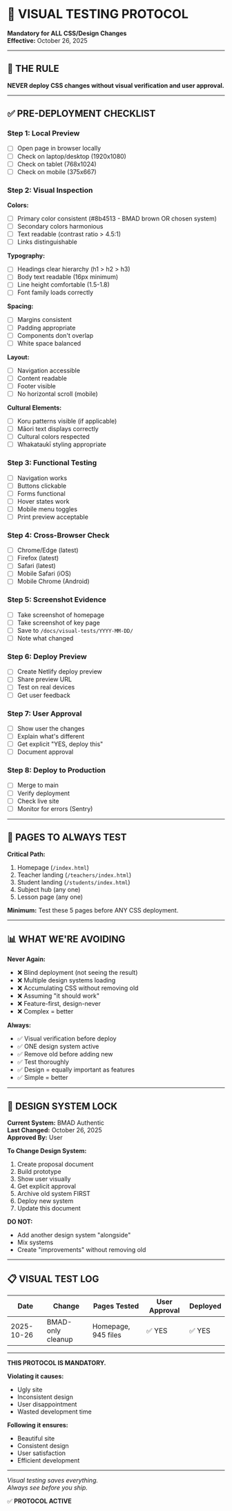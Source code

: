 # 🎨 VISUAL TESTING PROTOCOL

**Mandatory for ALL CSS/Design Changes**  
**Effective:** October 26, 2025

---

## 🚨 THE RULE

**NEVER deploy CSS changes without visual verification and user approval.**

---

## ✅ PRE-DEPLOYMENT CHECKLIST

### **Step 1: Local Preview**
- [ ] Open page in browser locally
- [ ] Check on laptop/desktop (1920x1080)
- [ ] Check on tablet (768x1024)
- [ ] Check on mobile (375x667)

### **Step 2: Visual Inspection**

**Colors:**
- [ ] Primary color consistent (#8b4513 - BMAD brown OR chosen system)
- [ ] Secondary colors harmonious
- [ ] Text readable (contrast ratio > 4.5:1)
- [ ] Links distinguishable

**Typography:**
- [ ] Headings clear hierarchy (h1 > h2 > h3)
- [ ] Body text readable (16px minimum)
- [ ] Line height comfortable (1.5-1.8)
- [ ] Font family loads correctly

**Spacing:**
- [ ] Margins consistent
- [ ] Padding appropriate
- [ ] Components don't overlap
- [ ] White space balanced

**Layout:**
- [ ] Navigation accessible
- [ ] Content readable
- [ ] Footer visible
- [ ] No horizontal scroll (mobile)

**Cultural Elements:**
- [ ] Koru patterns visible (if applicable)
- [ ] Māori text displays correctly
- [ ] Cultural colors respected
- [ ] Whakataukī styling appropriate

### **Step 3: Functional Testing**

- [ ] Navigation works
- [ ] Buttons clickable
- [ ] Forms functional
- [ ] Hover states work
- [ ] Mobile menu toggles
- [ ] Print preview acceptable

### **Step 4: Cross-Browser Check**

- [ ] Chrome/Edge (latest)
- [ ] Firefox (latest)
- [ ] Safari (latest)
- [ ] Mobile Safari (iOS)
- [ ] Mobile Chrome (Android)

### **Step 5: Screenshot Evidence**

- [ ] Take screenshot of homepage
- [ ] Take screenshot of key page
- [ ] Save to `/docs/visual-tests/YYYY-MM-DD/`
- [ ] Note what changed

### **Step 6: Deploy Preview**

- [ ] Create Netlify deploy preview
- [ ] Share preview URL
- [ ] Test on real devices
- [ ] Get user feedback

### **Step 7: User Approval**

- [ ] Show user the changes
- [ ] Explain what's different
- [ ] Get explicit "YES, deploy this"
- [ ] Document approval

### **Step 8: Deploy to Production**

- [ ] Merge to main
- [ ] Verify deployment
- [ ] Check live site
- [ ] Monitor for errors (Sentry)

---

## 🎯 PAGES TO ALWAYS TEST

**Critical Path:**
1. Homepage (`/index.html`)
2. Teacher landing (`/teachers/index.html`)
3. Student landing (`/students/index.html`)
4. Subject hub (any one)
5. Lesson page (any one)

**Minimum:** Test these 5 pages before ANY CSS deployment.

---

## 📊 WHAT WE'RE AVOIDING

**Never Again:**
- ❌ Blind deployment (not seeing the result)
- ❌ Multiple design systems loading
- ❌ Accumulating CSS without removing old
- ❌ Assuming "it should work"
- ❌ Feature-first, design-never
- ❌ Complex = better

**Always:**
- ✅ Visual verification before deploy
- ✅ ONE design system active
- ✅ Remove old before adding new
- ✅ Test thoroughly
- ✅ Design = equally important as features
- ✅ Simple = better

---

## 🌟 DESIGN SYSTEM LOCK

**Current System:** BMAD Authentic  
**Last Changed:** October 26, 2025  
**Approved By:** User

**To Change Design System:**
1. Create proposal document
2. Build prototype
3. Show user visually
4. Get explicit approval
5. Archive old system FIRST
6. Deploy new system
7. Update this document

**DO NOT:**
- Add another design system "alongside"
- Mix systems
- Create "improvements" without removing old

---

## 📋 VISUAL TEST LOG

| Date | Change | Pages Tested | User Approval | Deployed |
|------|--------|--------------|---------------|----------|
| 2025-10-26 | BMAD-only cleanup | Homepage, 945 files | ✅ YES | ✅ YES |

---

**THIS PROTOCOL IS MANDATORY.**

**Violating it causes:**
- Ugly site
- Inconsistent design
- User disappointment
- Wasted development time

**Following it ensures:**
- Beautiful site
- Consistent design
- User satisfaction
- Efficient development

---

*Visual testing saves everything.*  
*Always see before you ship.*

✅ **PROTOCOL ACTIVE**

